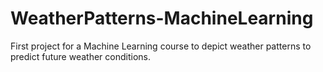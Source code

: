 # WeatherPatterns-MachineLearning
First project for a Machine Learning course to depict weather patterns to predict future weather conditions.
